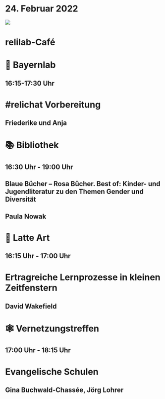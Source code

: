 # 24. Februar 2022
![](https://raw.githubusercontent.com/rpi-virtuell/relilab/main/Grafik%2BDesign/Logos/Icons/relilab-cafe.png)
# relilab-Café


# 🍻 Bayernlab
## 16:15-17:30 Uhr
# #relichat Vorbereitung
## Friederike und Anja


# 📚 Bibliothek
## 16:30 Uhr - 19:00 Uhr
## Blaue Bücher – Rosa Bücher. Best of: Kinder- und Jugendliteratur zu den Themen Gender und Diversität
## Paula Nowak


# 🎨 Latte Art
## 16:15 Uhr - 17:00 Uhr
# Ertragreiche Lernprozesse in kleinen Zeitfenstern
## David Wakefield


# 🕸️ Vernetzungstreffen
## 17:00 Uhr - 18:15 Uhr
# Evangelische Schulen
## Gina Buchwald-Chassée, Jörg Lohrer

